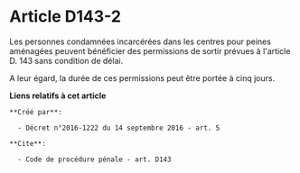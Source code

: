 # Article D143-2

Les personnes condamnées incarcérées dans les centres pour peines aménagées peuvent bénéficier des permissions de sortir
prévues à l'article D. 143 sans condition de délai. 

A leur égard, la durée de ces permissions peut être portée à cinq jours.

**Liens relatifs à cet article**

	**Créé par**:

	  - Décret n°2016-1222 du 14 septembre 2016 - art. 5

	**Cite**:

	  - Code de procédure pénale - art. D143
